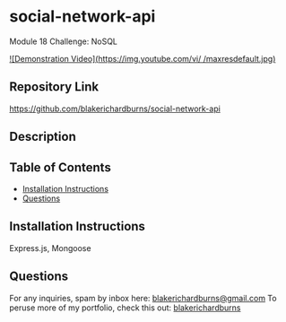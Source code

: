 # social-network-api
Module 18 Challenge: NoSQL

[![Demonstration Video](https://img.youtube.com/vi/ /maxresdefault.jpg)](https://youtu.be/ )

## Repository Link
https://github.com/blakerichardburns/social-network-api

## Description


 ## Table of Contents
  * [Installation Instructions](#installation-instructions)
  * [Questions](#questions)
  ## Installation Instructions
  Express.js, Mongoose
  
  ## Questions
  For any inquiries, spam by inbox here: blakerichardburns@gmail.com
  To peruse more of my portfolio, check this out: [blakerichardburns](https://github.com/blakerichardburns)